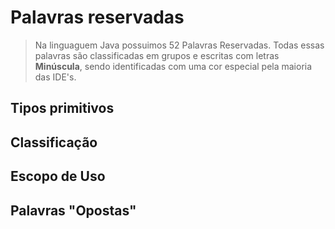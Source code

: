 # Palavras reservadas
> Na linguaguem Java possuimos 52 Palavras Reservadas. Todas essas palavras são classificadas em grupos e escritas com letras **Minúscula**, sendo identificadas com uma cor especial pela maioria das IDE's. 

## Tipos primitivos

## Classificação

## Escopo de Uso

## Palavras "Opostas"
